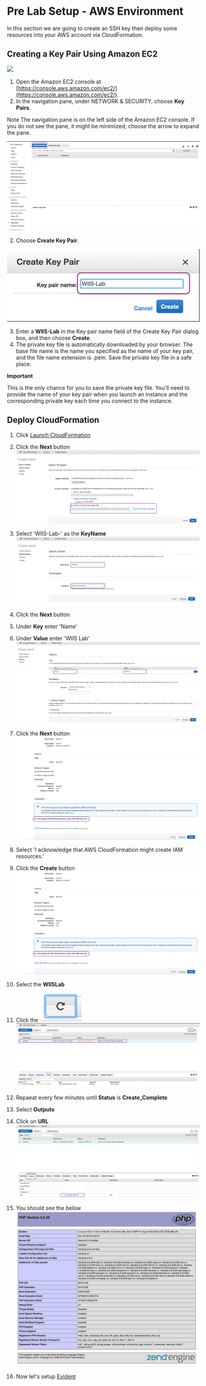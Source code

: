 # Pre Lab Setup - AWS Environment
In this section we are going to create an SSH key then deploy some resources into your AWS account via CloudFormation. 

## Creating a Key Pair Using Amazon EC2
![](https://github.com/Halimer/wiis/blob/master/images/AWS_EC2.png)

1. Open the Amazon EC2 console at [https://console.aws.amazon.com/ec2/](https://console.aws.amazon.com/ec2/).
2. In the navigation pane, under NETWORK & SECURITY, choose **Key Pairs**.

Note
The navigation pane is on the left side of the Amazon EC2 console. If you do not see the pane, it might be minimized; choose the arrow to expand the pane.

![](https://github.com/Halimer/wiis/blob/master/images/AWS_Key_Pair.png)

2. Choose **Create Key Pair**.

![](https://github.com/Halimer/wiis/blob/master/images/AWS_Key_Pair_Name.png)

3. Enter a **WIIS-Lab** in the Key pair name field of the Create Key Pair dialog box, and then choose **Create**.
4. The private key file is automatically downloaded by your browser. The base file name is the name you specified as the name of your key pair, and the file name extension is .pem. Save the private key file in a safe place.

**Important**

This is the only chance for you to save the private key file. You'll need to provide the name of your key pair when you launch an instance and the corresponding private key each time you connect to the instance.

## Deploy CloudFormation

1. Click <a href="https://console.aws.amazon.com/cloudformation/home?region=us-east-1#/stacks/new?stackName=WIISLab&templateURL=https://s3-us-west-2.amazonaws.com/johammer/Public/LabEnvironment.template" target="_blank">Launch CloudFormation</a>

2. Click the **Next** button
![](https://github.com/Halimer/wiis/blob/master/images/CFT_S3_Template.png)

3. Select 'WIIS-Lab-<Region>' as the **KeyName**
![](https://github.com/Halimer/wiis/blob/master/images/CFT_Details_Template.png)

4. Click the **Next** button
5. Under **Key** enter 'Name'
6. Under **Value** enter 'WIIS Lab'
![](https://github.com/Halimer/wiis/blob/master/images/CFT_Options.png)

7. Click the **Next** button
![](https://github.com/Halimer/wiis/blob/master/images/CFT_Review.png)

8. Select 'I acknowledge that AWS CloudFormation might create IAM resources.'
9. Click the **Create** button
![](https://github.com/Halimer/wiis/blob/master/images/CFT_Review.png)

10. Select the **WIISLab**
11. Click the ![](https://github.com/Halimer/wiis/blob/master/images/CFT_Refresh_Button.png)
![](https://github.com/Halimer/wiis/blob/master/images/CFT_Create_In_Progress.png)

12. Repaeat every few minutes until **Status** is **Create_Complete**

13. Select **Outputs**
14. Click on **URL**
![](https://github.com/Halimer/wiis/blob/master/images/CFT_Create_Complete.png)

15. You should see the below
![](https://github.com/Halimer/wiis/blob/master/images/CFT_website.png)

16. Now let's setup [Evident](https://github.com/Halimer/wiis/blob/master/Evident_Lab_Setup/README.md)
